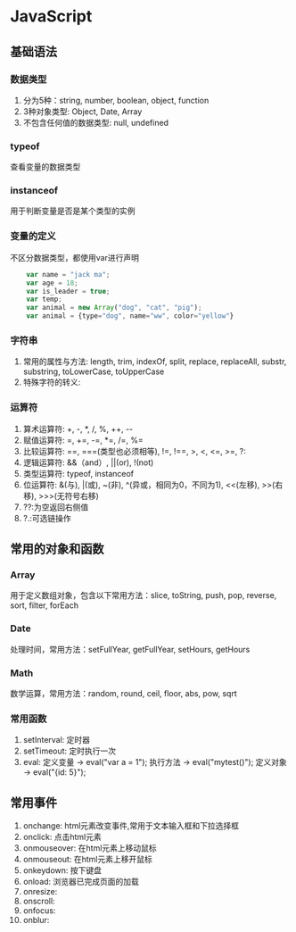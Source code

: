 # JavaScript

## 基础语法

### 数据类型

1. 分为5种：string, number, boolean, object, function
2. 3种对象类型: Object, Date, Array
3. 不包含任何值的数据类型: null, undefined

### typeof

查看变量的数据类型

### instanceof

用于判断变量是否是某个类型的实例

### 变量的定义

不区分数据类型，都使用var进行声明

``` js
    var name = "jack ma";
    var age = 18;
    var is_leader = true;
    var temp;
    var animal = new Array("dog", "cat", "pig");
    var animal = {type="dog", name="ww", color="yellow"}
```

### 字符串

1. 常用的属性与方法: length, trim, indexOf, split, replace, replaceAll, substr, substring, toLowerCase, toUpperCase
2. 特殊字符的转义:

### 运算符

1. 算术运算符: +, -, *, /, %, ++, --
2. 赋值运算符: =, +=, -=, *=, /=, %=
3. 比较运算符: ==, ===(类型也必须相等), !=, !==, >, <, <=, >=, ?:
4. 逻辑运算符: &&（and）, ||(or), !(not)
5. 类型运算符: typeof, instanceof
6. 位运算符: &(与), |(或), ~(非), ^(异或，相同为0，不同为1), <<(左移), >>(右移), >>>(无符号右移)
7. ??:为空返回右侧值
8. ?.:可选链操作

## 常用的对象和函数

### Array

用于定义数组对象，包含以下常用方法：slice, toString, push, pop, reverse, sort, filter, forEach

### Date

处理时间，常用方法：setFullYear, getFullYear, setHours, getHours

### Math

数学运算，常用方法：random, round, ceil, floor, abs, pow, sqrt

### 常用函数

1. setInterval: 定时器
2. setTimeout: 定时执行一次
3. eval: 定义变量 -> eval("var a = 1");
         执行方法 -> eval("mytest()");
         定义对象 -> eval("{id: 5}");

## 常用事件

1. onchange: html元素改变事件,常用于文本输入框和下拉选择框
2. onclick: 点击html元素
3. onmouseover: 在html元素上移动鼠标
4. onmouseout: 在html元素上移开鼠标
5. onkeydown: 按下键盘
6. onload: 浏览器已完成页面的加载
7. onresize:
8. onscroll:
9. onfocus:
10. onblur:

